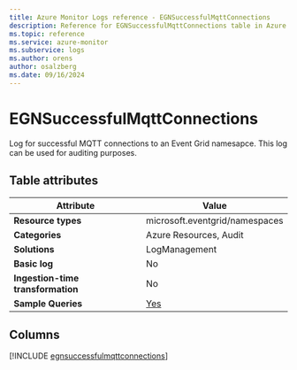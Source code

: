 ```yaml
---
title: Azure Monitor Logs reference - EGNSuccessfulMqttConnections
description: Reference for EGNSuccessfulMqttConnections table in Azure Monitor Logs.
ms.topic: reference
ms.service: azure-monitor
ms.subservice: logs
ms.author: orens
author: osalzberg
ms.date: 09/16/2024
---
```


# EGNSuccessfulMqttConnections

Log for successful MQTT connections to an Event Grid namesapce. This log can be used for auditing purposes.


## Table attributes

|Attribute|Value|
|---|---|
|**Resource types**|microsoft.eventgrid/namespaces|
|**Categories**|Azure Resources, Audit|
|**Solutions**| LogManagement|
|**Basic log**|No|
|**Ingestion-time transformation**|No|
|**Sample Queries**|[Yes](/azure/azure-monitor/reference/queries/egnsuccessfulmqttconnections)|



## Columns
  
[!INCLUDE [egnsuccessfulmqttconnections](~/reusable-content/ce-skilling/azure/includes/azure-monitor/reference/tables/egnsuccessfulmqttconnections-include.md)]

